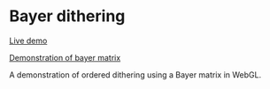 # Bayer dithering

[Live demo](https://tsbehlman.github.io/bayer-dithering/)

[Demonstration of bayer matrix](https://tsbehlman.github.io/bayer-dithering/bayer.html)

A demonstration of ordered dithering using a Bayer matrix in WebGL.
